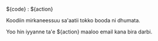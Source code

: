 ${code} : ${action}

Koodiin mirkaneessuu sa'aatii tokko booda ni dhumata.

Yoo hin iyyanne ta'e ${action} maaloo email kana bira darbi.
